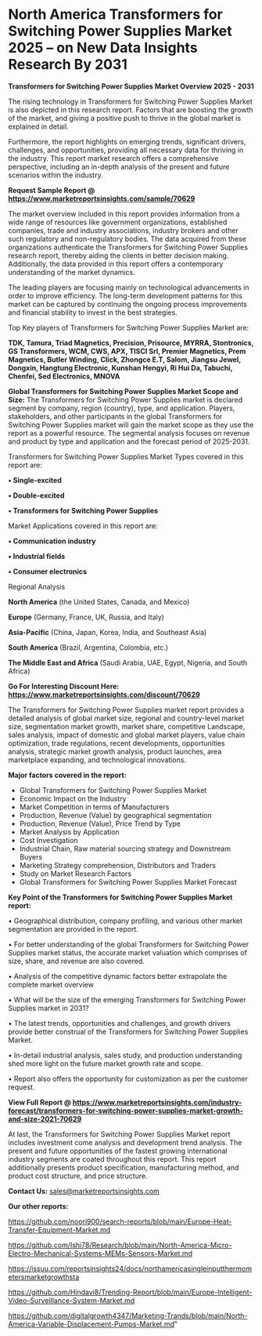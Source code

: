# North America Transformers for Switching Power Supplies Market 2025 – on New Data Insights Research By 2031

<Strong> Transformers for Switching Power Supplies Market Overview 2025 - 2031</strong>

The rising technology in Transformers for Switching Power Supplies Market is also depicted in this research report. Factors that are boosting the growth of the market, and giving a positive push to thrive in the global market is explained in detail.

Furthermore, the report highlights on emerging trends, significant drivers, challenges, and opportunities, providing all necessary data for thriving in the industry. This report market research offers a comprehensive perspective, including an in-depth analysis of the present and future scenarios within the industry.

<strong>Request Sample Report @ <a href=https://www.marketreportsinsights.com/sample/70629>https://www.marketreportsinsights.com/sample/70629</a></strong>

The market overview included in this report provides information from a wide range of resources like government organizations, established companies, trade and industry associations, industry brokers and other such regulatory and non-regulatory bodies. The data acquired from these organizations authenticate the Transformers for Switching Power Supplies research report, thereby aiding the clients in better decision making. Additionally, the data provided in this report offers a contemporary understanding of the market dynamics.

The leading players are focusing mainly on technological advancements in order to improve efficiency. The long-term development patterns for this market can be captured by continuing the ongoing process improvements and financial stability to invest in the best strategies.

Top Key players of Transformers for Switching Power Supplies Market are:

<strong>TDK, Tamura, Triad Magnetics, Precision, Prisource, MYRRA, Stontronics, GS Transformers, WCM, CWS, APX, TISCI Srl, Premier Magnetics, Prem Magnetics, Butler Winding, Click, Zhongce E.T, Salom, Jiangsu Jewel, Dongxin, Hangtung Electronic, Kunshan Hengyi, Ri Hui Da, Tabuchi, Chenfei, Sed Electronics, MNOVA</strong>

<strong><b>Global Transformers for Switching Power Supplies Market Scope and Size:</b></strong>
The Transformers for Switching Power Supplies market is declared segment by company, region (country), type, and application. Players, stakeholders, and other participants in the global Transformers for Switching Power Supplies market will gain the market scope as they use the report as a powerful resource. The segmental analysis focuses on revenue and product by type and application and the forecast period of 2025-2031.

Transformers for Switching Power Supplies Market Types covered in this report are:

<strong>• Single-excited

• Double-excited

• Transformers for Switching Power Supplies</strong>

Market Applications covered in this report are:

<strong>• Communication industry

• Industrial fields

• Consumer electronics</strong> 

Regional Analysis

<strong>North America</strong> (the United States, Canada, and Mexico)

<strong>Europe</strong> (Germany, France, UK, Russia, and Italy)

<strong>Asia-Pacific</strong> (China, Japan, Korea, India, and Southeast Asia)

<strong>South America</strong> (Brazil, Argentina, Colombia, etc.)

<strong>The Middle East and Africa</strong> (Saudi Arabia, UAE, Egypt, Nigeria, and South Africa)

<strong>Go For Interesting Discount Here: <a href=https://www.marketreportsinsights.com/discount/70629>https://www.marketreportsinsights.com/discount/70629</a></strong>

The Transformers for Switching Power Supplies market report provides a detailed analysis of global market size, regional and country-level market size, segmentation market growth, market share, competitive Landscape, sales analysis, impact of domestic and global market players, value chain optimization, trade regulations, recent developments, opportunities analysis, strategic market growth analysis, product launches, area marketplace expanding, and technological innovations.

<strong><b>Major factors covered in the report:</b></strong>
<ul>
  <li>Global Transformers for Switching Power Supplies Market </li>
  <li>Economic Impact on the Industry</li>
  <li>Market Competition in terms of Manufacturers</li>
  <li>Production, Revenue (Value) by geographical segmentation</li>
  <li>Production, Revenue (Value), Price Trend by Type</li>
  <li>Market Analysis by Application</li>
  <li>Cost Investigation</li>
  <li>Industrial Chain, Raw material sourcing strategy and Downstream Buyers</li>
  <li>Marketing Strategy comprehension, Distributors and Traders</li>
  <li>Study on Market Research Factors</li>
  <li>Global Transformers for Switching Power Supplies Market Forecast</li>
</ul>

<strong><b>Key Point of the Transformers for Switching Power Supplies Market report:</b></strong>

• Geographical distribution, company profiling, and various other market segmentation are provided in the report.

• For better understanding of the global Transformers for Switching Power Supplies market status, the accurate market valuation which comprises of size, share, and revenue are also covered.

• Analysis of the competitive dynamic factors better extrapolate the complete market overview

• What will be the size of the emerging Transformers for Switching Power Supplies market in 2031?

• The latest trends, opportunities and challenges, and growth drivers provide better construal of the Transformers for Switching Power Supplies Market.

• In-detail industrial analysis, sales study, and production understanding shed more light on the future market growth rate and scope.

• Report also offers the opportunity for customization as per the customer request.

<strong><b>View Full Report @ <a href=https://www.marketreportsinsights.com/industry-forecast/transformers-for-switching-power-supplies-market-growth-and-size-2021-70629>https://www.marketreportsinsights.com/industry-forecast/transformers-for-switching-power-supplies-market-growth-and-size-2021-70629</a></b></strong>


At last, the Transformers for Switching Power Supplies Market report includes investment come analysis and development trend analysis. The present and future opportunities of the fastest growing international industry segments are coated throughout this report. This report additionally presents product specification, manufacturing method, and product cost structure, and price structure.

<strong>Contact Us:</strong>
sales@marketreportsinsights.com

<strong>Our other reports:</strong>

<a href=https://github.com/noori900/search-reports/blob/main/Europe-Heat-Transfer-Equipment-Market.md>https://github.com/noori900/search-reports/blob/main/Europe-Heat-Transfer-Equipment-Market.md</a>

<a href=https://github.com/Ishi78/Research/blob/main/North-America-Micro-Electro-Mechanical-Systems-MEMs-Sensors-Market.md>https://github.com/Ishi78/Research/blob/main/North-America-Micro-Electro-Mechanical-Systems-MEMs-Sensors-Market.md</a>

<a href=https://issuu.com/reportsinsights24/docs/northamericasingleinputthermometersmarketgrowthsta>https://issuu.com/reportsinsights24/docs/northamericasingleinputthermometersmarketgrowthsta</a>

<a href=https://github.com/Hindavi8/Trending-Report/blob/main/Europe-Intelligent-Video-Surveillance-System-Market.md>https://github.com/Hindavi8/Trending-Report/blob/main/Europe-Intelligent-Video-Surveillance-System-Market.md</a>

<a href=https://github.com/digitalgrowth4347/Marketing-Trands/blob/main/North-America-Variable-Displacement-Pumps-Market.md>https://github.com/digitalgrowth4347/Marketing-Trands/blob/main/North-America-Variable-Displacement-Pumps-Market.md</a>"
